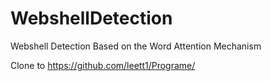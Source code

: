 # WebshellDetection
Webshell Detection Based on the Word Attention Mechanism

Clone to https://github.com/leett1/Programe/

